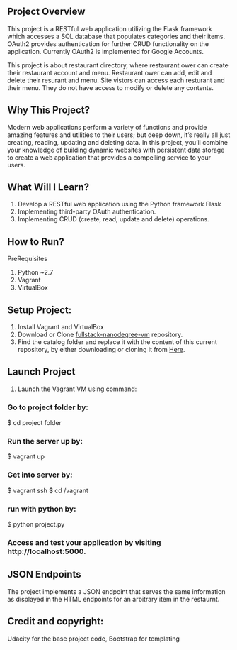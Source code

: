 ## Project Overview
This project is a RESTful web application utilizing the Flask framework which accesses a SQL database that populates categories and their items. OAuth2 provides authentication for further CRUD functionality on the application. Currently OAuth2 is implemented for Google Accounts.

This project is about restaurant directory, where restaurant ower can create their restaurant account and menu. Restaurant ower can add, edit and delete their resurant and menu. Site vistors can access each resturant and their menu. They do not have access to modify or delete any contents.

## Why This Project?
Modern web applications perform a variety of functions and provide amazing features and utilities to their users; but deep down, it’s really all just creating, reading, updating and deleting data. In this project, you’ll combine your knowledge of building dynamic websites with persistent data storage to create a web application that provides a compelling service to your users.

## What Will I Learn?
1.	Develop a RESTful web application using the Python framework Flask
2.	Implementing third-party OAuth authentication.
3.	Implementing CRUD (create, read, update and delete) operations.

## How to Run?
PreRequisites
1.	Python ~2.7
2.	Vagrant
3.	VirtualBox

## Setup Project:
1.	Install Vagrant and VirtualBox
2. Download or Clone [fullstack-nanodegree-vm](https://github.com/udacity/fullstack-nanodegree-vm) repository.
3. Find the catalog folder and replace it with the content of this current repository, by either downloading or cloning it from
  [Here](https://github.com/dthinley/Projectcatalog).
  
## Launch Project
1.	Launch the Vagrant VM using command:
### Go to project folder by:
  $ cd project folder
### Run the server up by:
  $ vagrant up
### Get into server by:
  $ vagrant ssh
  $ cd /vagrant
### run with python by:
  $ python project.py
### Access and test your application by visiting http://localhost:5000.

## JSON Endpoints
The project implements a JSON endpoint that serves the same information as displayed in the HTML endpoints for an arbitrary item in the restaurnt.

## Credit and copyright: 
Udacity for the base project code, Bootstrap for templating
